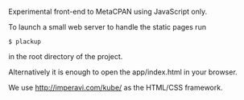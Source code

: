 Experimental front-end to MetaCPAN using JavaScript only.

To launch a small web server to handle the static pages run

    $ plackup

in the root directory of the project.

Alternatively it is enough to open the app/index.html in your browser.


We use http://imperavi.com/kube/ as the HTML/CSS framework.
